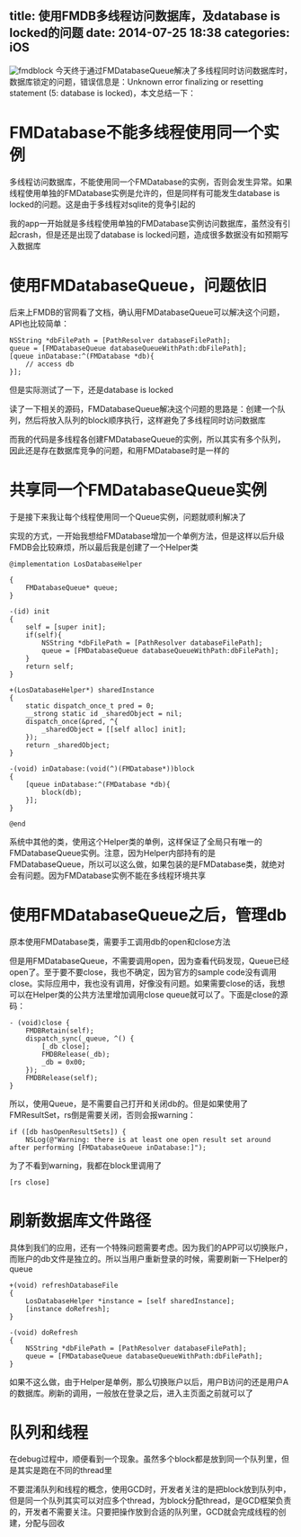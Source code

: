 title: 使用FMDB多线程访问数据库，及database is locked的问题
date: 2014-07-25 18:38
categories: iOS
---
![fmdblock](http://pic.kyfxbl.com/fmdblock.jpeg)
今天终于通过FMDatabaseQueue解决了多线程同时访问数据库时，数据库锁定的问题，错误信息是：Unknown error finalizing or resetting statement (5: database is locked)，本文总结一下：
<!--more-->

# FMDatabase不能多线程使用同一个实例

多线程访问数据库，不能使用同一个FMDatabase的实例，否则会发生异常。如果线程使用单独的FMDatabase实例是允许的，但是同样有可能发生database is locked的问题。这是由于多线程对sqlite的竞争引起的

我的app一开始就是多线程使用单独的FMDatabase实例访问数据库，虽然没有引起crash，但是还是出现了database is locked问题，造成很多数据没有如预期写入数据库

# 使用FMDatabaseQueue，问题依旧

后来上FMDB的官网看了文档，确认用FMDatabaseQueue可以解决这个问题，API也比较简单：

```
NSString *dbFilePath = [PathResolver databaseFilePath];
queue = [FMDatabaseQueue databaseQueueWithPath:dbFilePath];
[queue inDatabase:^(FMDatabase *db){
    // access db
}];
```
但是实际测试了一下，还是database is locked

读了一下相关的源码，FMDatabaseQueue解决这个问题的思路是：创建一个队列，然后将放入队列的block顺序执行，这样避免了多线程同时访问数据库

而我的代码是多线程各创建FMDatabaseQueue的实例，所以其实有多个队列，因此还是存在数据库竞争的问题，和用FMDatabase时是一样的

# 共享同一个FMDatabaseQueue实例

于是接下来我让每个线程使用同一个Queue实例，问题就顺利解决了

实现的方式，一开始我想给FMDatabase增加一个单例方法，但是这样以后升级FMDB会比较麻烦，所以最后我是创建了一个Helper类

```
@implementation LosDatabaseHelper

{
    FMDatabaseQueue* queue;
}

-(id) init
{
    self = [super init];
    if(self){
        NSString *dbFilePath = [PathResolver databaseFilePath];
        queue = [FMDatabaseQueue databaseQueueWithPath:dbFilePath];
    }
    return self;
}

+(LosDatabaseHelper*) sharedInstance
{
    static dispatch_once_t pred = 0;
    __strong static id _sharedObject = nil;
    dispatch_once(&pred, ^{
        _sharedObject = [[self alloc] init];
    });
    return _sharedObject;
}

-(void) inDatabase:(void(^)(FMDatabase*))block
{
    [queue inDatabase:^(FMDatabase *db){
        block(db);
    }];
}

@end
```

系统中其他的类，使用这个Helper类的单例，这样保证了全局只有唯一的FMDatabaseQueue实例。注意，因为Helper内部持有的是FMDatabaseQueue，所以可以这么做，如果包装的是FMDatabase类，就绝对会有问题。因为FMDatabase实例不能在多线程环境共享

# 使用FMDatabaseQueue之后，管理db

原本使用FMDatabase类，需要手工调用db的open和close方法

但是用FMDatabaseQueue，不需要调用open，因为查看代码发现，Queue已经open了。至于要不要close，我也不确定，因为官方的sample code没有调用close。实际应用中，我也没有调用，好像没有问题。如果需要close的话，我想可以在Helper类的公共方法里增加调用close queue就可以了。下面是close的源码：

```
- (void)close {
    FMDBRetain(self);
    dispatch_sync(_queue, ^() { 
        [_db close];
        FMDBRelease(_db);
        _db = 0x00;
    });
    FMDBRelease(self);
}
```

所以，使用Queue，是不需要自己打开和关闭db的。但是如果使用了FMResultSet，rs倒是需要关闭，否则会报warning：

```
if ([db hasOpenResultSets]) {
    NSLog(@"Warning: there is at least one open result set around after performing [FMDatabaseQueue inDatabase:]");
```
为了不看到warning，我都在block里调用了

```
[rs close]
```

# 刷新数据库文件路径

具体到我们的应用，还有一个特殊问题需要考虑。因为我们的APP可以切换账户，而账户的db文件是独立的。所以当用户重新登录的时候，需要刷新一下Helper的queue

```
+(void) refreshDatabaseFile
{
    LosDatabaseHelper *instance = [self sharedInstance];
    [instance doRefresh];
}

-(void) doRefresh
{
    NSString *dbFilePath = [PathResolver databaseFilePath];
    queue = [FMDatabaseQueue databaseQueueWithPath:dbFilePath];
}
```

如果不这么做，由于Helper是单例，那么切换账户以后，用户B访问的还是用户A的数据库。刷新的调用，一般放在登录之后，进入主页面之前就可以了

# 队列和线程

在debug过程中，顺便看到一个现象。虽然多个block都是放到同一个队列里，但是其实是跑在不同的thread里

不要混淆队列和线程的概念，使用GCD时，开发者关注的是把block放到队列中，但是同一个队列其实可以对应多个thread，为block分配thread，是GCD框架负责的，开发者不需要关注。只要把操作放到合适的队列里，GCD就会完成线程的创建，分配与回收